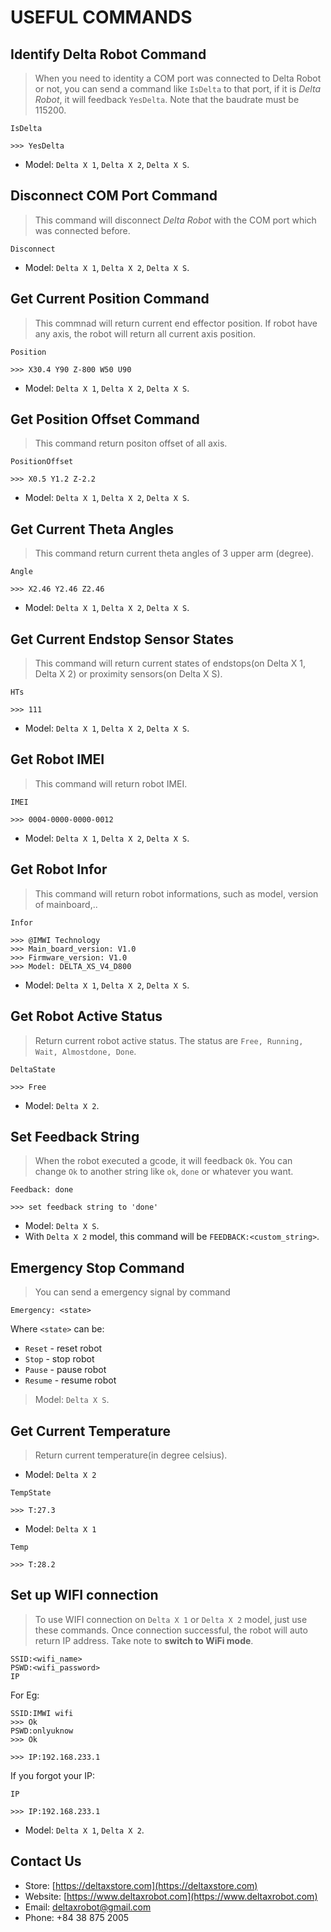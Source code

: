 # USEFUL COMMANDS

## Identify Delta Robot Command

> When you need to identity a COM port was connected to Delta Robot or not, you can send a command like `IsDelta` to that port, if it is *Delta Robot*, it will feedback `YesDelta`. Note that the baudrate must be 115200.

```
IsDelta

>>> YesDelta
```

- Model: `Delta X 1`, `Delta X 2`, `Delta X S`.

## Disconnect COM Port Command

> This command will disconnect *Delta Robot* with the COM port which was connected before.

```
Disconnect
```

- Model: `Delta X 1`, `Delta X 2`, `Delta X S`.

## Get Current Position Command

> This commnad will return current end effector position. If robot have any axis, the robot will return all current axis position.

```
Position

>>> X30.4 Y90 Z-800 W50 U90
```

- Model: `Delta X 1`, `Delta X 2`, `Delta X S`.

## Get Position Offset Command

> This command return positon offset of all axis.

```
PositionOffset

>>> X0.5 Y1.2 Z-2.2
```

- Model: `Delta X 1`, `Delta X 2`, `Delta X S`.

## Get Current Theta Angles

> This command return current theta angles of 3 upper arm (degree).

```
Angle

>>> X2.46 Y2.46 Z2.46
```

- Model: `Delta X 1`, `Delta X 2`, `Delta X S`.

## Get Current Endstop Sensor States

> This command will return current states of endstops(on Delta X 1, Delta X 2) or proximity sensors(on Delta X S).

```
HTs

>>> 111
```

- Model: `Delta X 1`, `Delta X 2`, `Delta X S`.

## Get Robot IMEI

> This command will return robot IMEI.

```
IMEI

>>> 0004-0000-0000-0012
```

- Model: `Delta X 1`, `Delta X 2`, `Delta X S`.

## Get Robot Infor

> This command will return robot informations, such as model, version of mainboard,..

```
Infor

>>> @IMWI Technology
>>> Main_board_version: V1.0
>>> Firmware_version: V1.0
>>> Model: DELTA_XS_V4_D800
```

- Model: `Delta X 1`, `Delta X 2`, `Delta X S`.

## Get Robot Active Status

> Return current robot active status. The status are `Free, Running,  Wait, Almostdone, Done`.

```
DeltaState

>>> Free
```

- Model: `Delta X 2`.

## Set Feedback String

> When the robot executed a gcode, it will feedback `Ok`. You can change `Ok` to another string like `ok`, `done` or whatever you want.

```
Feedback: done

>>> set feedback string to 'done'
```

- Model: `Delta X S`.
- With `Delta X 2` model, this command will be `FEEDBACK:<custom_string>`.

## Emergency Stop Command

> You can send a emergency signal by command 

```
Emergency: <state>
```

Where `<state>` can be:

- `Reset` - reset robot
- `Stop` - stop robot
- `Pause` - pause robot
- `Resume` - resume robot

> Model: `Delta X S`.

## Get Current Temperature

> Return current temperature(in degree celsius).

- Model: `Delta X 2`

```
TempState

>>> T:27.3
```

- Model: `Delta X 1`

```
Temp

>>> T:28.2
```

## Set up WIFI connection

> To use WIFI connection on `Delta X 1` or `Delta X 2` model, just use these commands. Once connection successful, the robot will auto return IP address. Take note to **switch to WiFi mode**.

```
SSID:<wifi_name>
PSWD:<wifi_password>
IP
```

For Eg:

```
SSID:IMWI wifi
>>> Ok
PSWD:onlyuknow
>>> Ok

>>> IP:192.168.233.1
```
If you forgot your IP:
```
IP

>>> IP:192.168.233.1
```

- Model: `Delta X 1`, `Delta X 2`.

## Contact Us

- Store: [https://deltaxstore.com](https://deltaxstore.com)
- Website: [https://www.deltaxrobot.com](https://www.deltaxrobot.com)
- Email: [deltaxrobot@gmail.com](mailto:deltaxrobot@gmail.com)
- Phone: +84 38 875 2005
